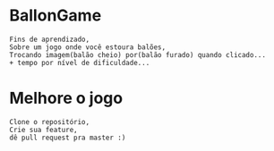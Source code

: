 # BallonGame
```
Fins de aprendizado,
Sobre um jogo onde você estoura balões,
Trocando imagem(balão cheio) por(balão furado) quando clicado...
+ tempo por nível de dificuldade...
```
# Melhore o jogo
```
Clone o repositório,
Crie sua feature,
dê pull request pra master :)
```
